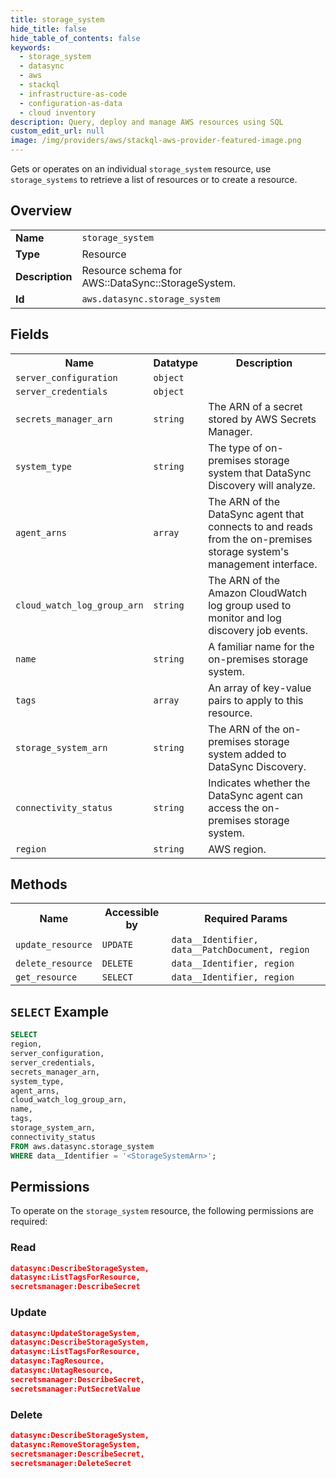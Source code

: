 ```yaml
---
title: storage_system
hide_title: false
hide_table_of_contents: false
keywords:
  - storage_system
  - datasync
  - aws
  - stackql
  - infrastructure-as-code
  - configuration-as-data
  - cloud inventory
description: Query, deploy and manage AWS resources using SQL
custom_edit_url: null
image: /img/providers/aws/stackql-aws-provider-featured-image.png
---
```

Gets or operates on an individual <code>storage_system</code> resource, use <code>storage_systems</code> to retrieve a list of resources or to create a resource.

## Overview
<table><tbody>
<tr><td><b>Name</b></td><td><code>storage_system</code></td></tr>
<tr><td><b>Type</b></td><td>Resource</td></tr>
<tr><td><b>Description</b></td><td>Resource schema for AWS::DataSync::StorageSystem.</td></tr>
<tr><td><b>Id</b></td><td><code>aws.datasync.storage_system</code></td></tr>
</tbody></table>

## Fields
<table><tbody>
<tr><th>Name</th><th>Datatype</th><th>Description</th></tr>
<tr><td><code>server_configuration</code></td><td><code>object</code></td><td></td></tr>
<tr><td><code>server_credentials</code></td><td><code>object</code></td><td></td></tr>
<tr><td><code>secrets_manager_arn</code></td><td><code>string</code></td><td>The ARN of a secret stored by AWS Secrets Manager.</td></tr>
<tr><td><code>system_type</code></td><td><code>string</code></td><td>The type of on-premises storage system that DataSync Discovery will analyze.</td></tr>
<tr><td><code>agent_arns</code></td><td><code>array</code></td><td>The ARN of the DataSync agent that connects to and reads from the on-premises storage system's management interface.</td></tr>
<tr><td><code>cloud_watch_log_group_arn</code></td><td><code>string</code></td><td>The ARN of the Amazon CloudWatch log group used to monitor and log discovery job events.</td></tr>
<tr><td><code>name</code></td><td><code>string</code></td><td>A familiar name for the on-premises storage system.</td></tr>
<tr><td><code>tags</code></td><td><code>array</code></td><td>An array of key-value pairs to apply to this resource.</td></tr>
<tr><td><code>storage_system_arn</code></td><td><code>string</code></td><td>The ARN of the on-premises storage system added to DataSync Discovery.</td></tr>
<tr><td><code>connectivity_status</code></td><td><code>string</code></td><td>Indicates whether the DataSync agent can access the on-premises storage system.</td></tr>
<tr><td><code>region</code></td><td><code>string</code></td><td>AWS region.</td></tr>

</tbody></table>

## Methods

<table><tbody>
  <tr>
    <th>Name</th>
    <th>Accessible by</th>
    <th>Required Params</th>
  </tr>
  <tr>
    <td><code>update_resource</code></td>
    <td><code>UPDATE</code></td>
    <td><code>data__Identifier, data__PatchDocument, region</code></td>
  </tr>
  <tr>
    <td><code>delete_resource</code></td>
    <td><code>DELETE</code></td>
    <td><code>data__Identifier, region</code></td>
  </tr>
  <tr>
    <td><code>get_resource</code></td>
    <td><code>SELECT</code></td>
    <td><code>data__Identifier, region</code></td>
  </tr>
</tbody></table>

## `SELECT` Example
```sql
SELECT
region,
server_configuration,
server_credentials,
secrets_manager_arn,
system_type,
agent_arns,
cloud_watch_log_group_arn,
name,
tags,
storage_system_arn,
connectivity_status
FROM aws.datasync.storage_system
WHERE data__Identifier = '<StorageSystemArn>';
```

## Permissions

To operate on the <code>storage_system</code> resource, the following permissions are required:

### Read
```json
datasync:DescribeStorageSystem,
datasync:ListTagsForResource,
secretsmanager:DescribeSecret
```

### Update
```json
datasync:UpdateStorageSystem,
datasync:DescribeStorageSystem,
datasync:ListTagsForResource,
datasync:TagResource,
datasync:UntagResource,
secretsmanager:DescribeSecret,
secretsmanager:PutSecretValue
```

### Delete
```json
datasync:DescribeStorageSystem,
datasync:RemoveStorageSystem,
secretsmanager:DescribeSecret,
secretsmanager:DeleteSecret
```

